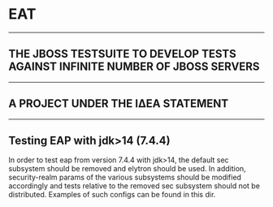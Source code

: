 # EAT
-----
## THE JBOSS TESTSUITE TO DEVELOP TESTS AGAINST INFINITE NUMBER OF JBOSS SERVERS
--------------------------------------------------------------------------------
## A PROJECT UNDER THE ΙΔΕΑ STATEMENT
--------------------------------------


Testing EAP with jdk>14 (7.4.4)
--------------------------------------
In order to test eap from version 7.4.4 with jdk>14, the default sec subsystem should be removed and elytron should be used.
In addition, security-realm params of the various subsystems should be modified accordingly and tests relative to the removed sec subsystem should not be distributed.
Examples of such configs can be found in this dir. 




